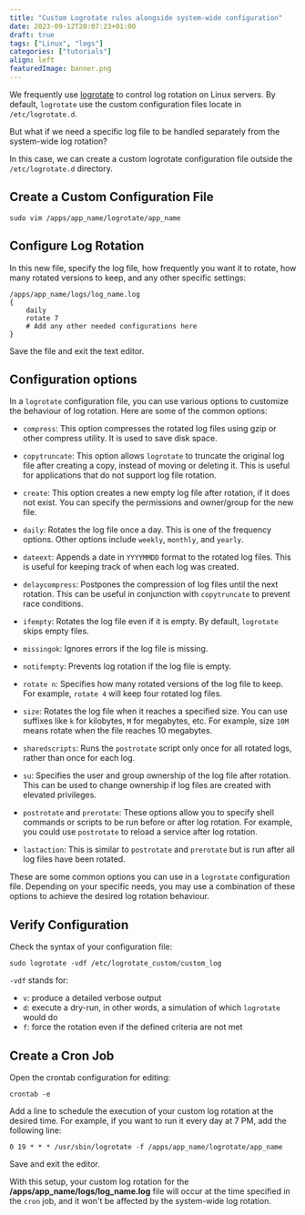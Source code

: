 ```yaml
---
title: "Custom Logrotate rules alongside system-wide configuration"
date: 2023-09-12T20:07:23+01:00
draft: true
tags: ["Linux", "logs"]
categories: ["tutorials"]
align: left
featuredImage: banner.png
---
```


We frequently use [logrotate](https://github.com/logrotate/logrotate) to control log rotation on Linux servers. By default, `logrotate` use the custom configuration files locate in `/etc/logrotate.d`.

But what if we need a specific log file to be handled separately from the system-wide log rotation?

In this case, we can create a custom logrotate configuration file outside the `/etc/logrotate.d` directory.

## Create a Custom Configuration File

```shell
sudo vim /apps/app_name/logrotate/app_name
```

## Configure Log Rotation

In this new file, specify the log file, how frequently you want it to rotate, how many rotated versions to keep, and any other specific settings:

```shell
/apps/app_name/logs/log_name.log
{
    daily
    rotate 7
    # Add any other needed configurations here
}
```

Save the file and exit the text editor.

## Configuration options

In a `logrotate` configuration file, you can use various options to customize the behaviour of log rotation. Here are some of the common options:

- `compress`: This option compresses the rotated log files using gzip or other compress utility. It is used to save disk space.

- `copytruncate`: This option allows `logrotate` to truncate the original log file after creating a copy, instead of moving or deleting it. This is useful for applications that do not support log file rotation.

- `create`: This option creates a new empty log file after rotation, if it does not exist. You can specify the permissions and owner/group for the new file.

- `daily`: Rotates the log file once a day. This is one of the frequency options. Other options include `weekly`, `monthly`, and `yearly`.

- `dateext`: Appends a date in `YYYYMMDD` format to the rotated log files. This is useful for keeping track of when each log was created.

- `delaycompress`: Postpones the compression of log files until the next rotation. This can be useful in conjunction with `copytruncate` to prevent race conditions.

- `ifempty`: Rotates the log file even if it is empty. By default, `logrotate` skips empty files.

- `missingok`: Ignores errors if the log file is missing.

- `notifempty`: Prevents log rotation if the log file is empty.

- `rotate n`: Specifies how many rotated versions of the log file to keep. For example, `rotate 4` will keep four rotated log files.

- `size`: Rotates the log file when it reaches a specified size. You can use suffixes like `k` for kilobytes, `M` for megabytes, etc. For example, size `10M` means rotate when the file reaches 10 megabytes.

- `sharedscripts`: Runs the `postrotate` script only once for all rotated logs, rather than once for each log.

- `su`: Specifies the user and group ownership of the log file after rotation. This can be used to change ownership if log files are created with elevated privileges.

- `postrotate` and `prerotate`: These options allow you to specify shell commands or scripts to be run before or after log rotation. For example, you could use `postrotate` to reload a service after log rotation.

- `lastaction`: This is similar to `postrotate` and `prerotate` but is run after all log files have been rotated.

These are some common options you can use in a `logrotate` configuration file. Depending on your specific needs, you may use a combination of these options to achieve the desired log rotation behaviour.

## Verify Configuration

Check the syntax of your configuration file:

```shell
sudo logrotate -vdf /etc/logrotate_custom/custom_log
```

`-vdf` stands for:

- `v`: produce a detailed verbose output
- `d`: execute a dry-run, in other words, a simulation of which `logrotate` would do
- `f`: force the rotation even if the defined criteria are not met

## Create a Cron Job

Open the crontab configuration for editing:

```shell
crontab -e
```

Add a line to schedule the execution of your custom log rotation at the desired time. For example, if you want to run it every day at 7 PM, add the following line:

```shell
0 19 * * * /usr/sbin/logrotate -f /apps/app_name/logrotate/app_name
```

Save and exit the editor.

With this setup, your custom log rotation for the **/apps/app_name/logs/log_name.log** file will occur at the time specified in the `cron` job, and it won't be affected by the system-wide log rotation.
